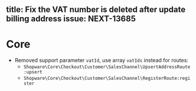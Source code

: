 title: Fix the VAT number is deleted after update billing address
issue: NEXT-13685
---
# Core
* Removed support parameter `vatId`, use array `vatIds` instead for routes:
    * `Shopware\Core\Checkout\Customer\SalesChannel\UpsertAddressRoute:upsert`
    * `Shopware\Core\Checkout\Customer\SalesChannel\RegisterRoute:register`

